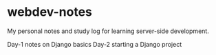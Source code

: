 # webdev-notes
My personal notes and study log for learning server-side development.

Day-1 
notes on Django basics
Day-2 
starting a Django project
